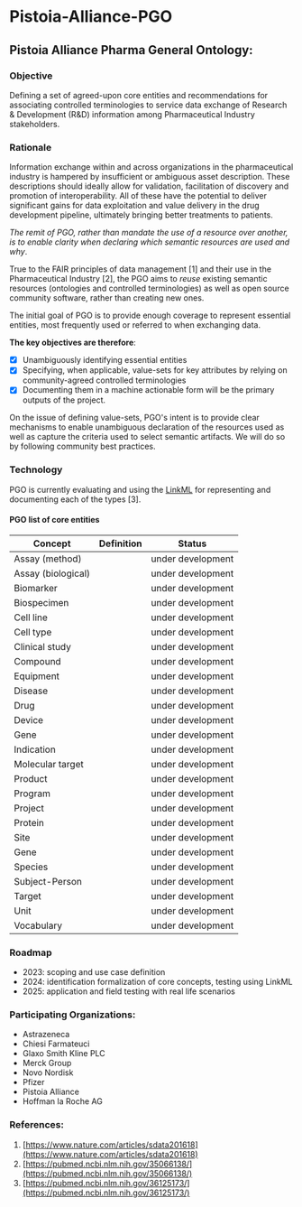 # Pistoia-Alliance-PGO

## Pistoia Alliance Pharma General Ontology: 

### Objective
Defining a set of agreed-upon core entities and recommendations for associating controlled terminologies to service data exchange of Research & Development (R&D) information among Pharmaceutical Industry stakeholders.

### Rationale

Information exchange within and across organizations in the pharmaceutical industry is hampered by insufficient or ambiguous asset description.
These descriptions should ideally allow for validation, facilitation of discovery and promotion of interoperability. 
All of these have the potential to deliver significant gains for data exploitation and value delivery in the drug development pipeline, ultimately bringing better treatments to patients.

*The remit of PGO, rather than mandate the use of a resource over another, is to enable clarity when declaring which semantic resources are used and why*.

True to the FAIR principles of data management [1] and their use in the Pharmaceutical Industry [2], the PGO aims to
*reuse* existing semantic resources (ontologies and controlled terminologies) as well as open source community software, rather than creating new ones.

The initial goal of PGO is to provide enough coverage to represent essential entities, most frequently used or referred to when exchanging data.

**The key objectives are therefore**:
- [x] Unambiguously identifying essential entities
- [x] Specifying, when applicable, value-sets for key attributes by relying on community-agreed controlled terminologies
- [x] Documenting them in a machine actionable form will be the primary outputs of the project.

On the issue of defining value-sets, PGO's intent is to provide clear mechanisms to enable unambiguous declaration of the resources used as well as capture the criteria used to select semantic artifacts. We will do so by following community best practices. 



### Technology

PGO is currently evaluating and using the [LinkML](https://linkml.org) for representing and documenting each of the types [3].

#### PGO list of core entities

| Concept | Definition | Status | 
|--|--|--|
|Assay (method)| | under development|
|Assay (biological)| | under development|
|Biomarker|| under development|
|Biospecimen|| under development|
|Cell line|| under development|
|Cell type|| under development|
|Clinical study|| under development|
|Compound|| under development|
|Equipment|| under development|
|Disease|| under development|
|Drug|| under development|
|Device|| under development|
|Gene|| under development|
|Indication|| under development|
|Molecular target|| under development|
|Product|| under development|
|Program|| under development|
|Project|| under development|
|Protein|| under development|
|Site|| under development|
|Gene|| under development|
|Species|| under development|
|Subject-Person|| under development|
|Target|| under development|
|Unit|| under development|
|Vocabulary|| under development|

### Roadmap

- 2023: scoping and use case definition
- 2024: identification formalization of core concepts, testing using LinkML
- 2025: application and field testing with real life scenarios



### Participating Organizations:
- Astrazeneca
- Chiesi Farmateuci
- Glaxo Smith Kline PLC
- Merck Group
- Novo Nordisk
- Pfizer
- Pistoia Alliance
- Hoffman la Roche AG

### References:
1. [https://www.nature.com/articles/sdata201618](https://www.nature.com/articles/sdata201618)
2. [https://pubmed.ncbi.nlm.nih.gov/35066138/](https://pubmed.ncbi.nlm.nih.gov/35066138/)
3. [https://pubmed.ncbi.nlm.nih.gov/36125173/](https://pubmed.ncbi.nlm.nih.gov/36125173/)
